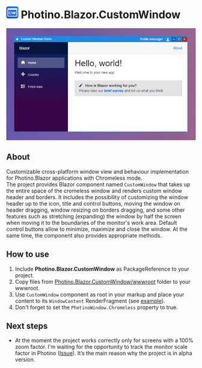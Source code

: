 # ![customwindow](https://github.com/Andersen27/Photino.Blazor.CustomWindow/blob/master/customwindow.png) Photino.Blazor.CustomWindow
![preview](https://github.com/Andersen27/Photino.Blazor.CustomWindow/blob/master/preview.png)

## About
Customizable cross-platform window view and behaviour implementation for Photino.Blazor applications with Chromeless mode.\
The project provides Blazor component named `CustomWindow` that takes up the entire space of the cromeless window and renders custom window header and borders.
It includes the possibility of customizing the window header up to the icon, title and control buttons, moving the window on header dragging, window resizing on borders dragging, and some other features such as stretching (expanding) the window by half the screen when moving it to the boundaries of the monitor's work area.
Default control buttons allow to minimize, maximize and close the window. At the same time, the component also provides appropriate methods.

## How to use
1. Include **Photino.Blazor.CustomWindow** as PackageReference to your project.
2. Copy files from [Photino.Blazor.CustomWindow/wwwroot](https://github.com/Andersen27/Photino.Blazor.CustomWindow/tree/master/Photino.Blazor.CustomWindow/wwwroot) folder to your wwwroot.
3. Use `CustomWindow` component as root in your markup and place your content to its `WindowContent` RenderFragment (see [example](https://github.com/Andersen27/Photino.Blazor.CustomWindow/blob/master/Photino.Blazor.CustomWindow.Sample/Shared/MainLayout.razor)).
4. Don't forget to set the `PhotinoWindow.Chromeless` property to true.

## Next steps
- At the moment the project works correctly only for screens with a 100% zoom factor. I'm waiting for the opportunity to track the monitor scale factor in Photino ([Issue](https://github.com/tryphotino/photino.Blazor/issues/105)). It’s the main reason why the project is in alpha version.

